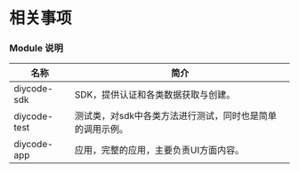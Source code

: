 # 相关事项

### Module 说明

| 名称           | 简介                             |
| ------------ | ------------------------------ |
| diycode-sdk  | SDK，提供认证和各类数据获取与创建。            |
| diycode-test | 测试类，对sdk中各类方法进行测试，同时也是简单的调用示例。 |
| diycode-app  | 应用，完整的应用，主要负责UI方面内容。           |

